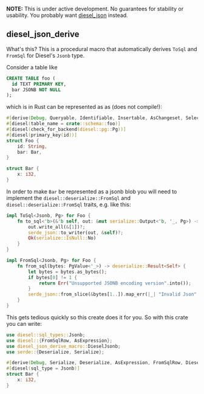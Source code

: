 __NOTE:__ This is under active development. No guarantees for stability or usability. You probably want [diesel_json](https://crates.io/crates/diesel_json) instead.

## diesel_json_derive

What's this? This is a procedural macro that automatically derives `ToSql` and `FromSql` for Diesel's `Jsonb` type.

Consider a table like

```sql
CREATE TABLE foo (
  id TEXT PRIMARY KEY,
  bar JSONB NOT NULL
);
```

which is in Rust can be represented as as (does not compile!):

```rust
#[derive(Debug, Queryable, Identifiable, Insertable, AsChangeset, Selectable)]
#[diesel(table_name = crate::schema::foo)]
#[diesel(check_for_backend(diesel::pg::Pg))]
#[diesel(primary_key(id))]
struct Foo {
    id: String,
    bar: Bar,
}

struct Bar {
    x: i32,
}
```

In order to make `Bar` be represented as a jsonb blob you will need to implement the `diesel::deserialize::FromSql` and `diesel::deserialize::FromSql` traits, e.g. like this:

```rust
impl ToSql<Jsonb, Pg> for Foo {
    fn to_sql<'b>(&'b self, out: &mut serialize::Output<'b, '_, Pg>) -> serialize::Result {
        out.write_all(&[1])?;
        serde_json::to_writer(out, &self)?;
        Ok(serialize::IsNull::No)
    }
}

impl FromSql<Jsonb, Pg> for Foo {
    fn from_sql(bytes: PgValue<'_>) -> deserialize::Result<Self> {
        let bytes = bytes.as_bytes();
        if bytes[0] != 1 {
            return Err("Unsupported JSONB encoding version".into());
        }
        serde_json::from_slice(&bytes[1..]).map_err(|_| "Invalid Json".into())
    }
}

```

This gets tedious quickly so this create does it for you. So with this crate you can write:

```rust
use diesel::sql_types::Jsonb;
use diesel::{FromSqlRow, AsExpression};
use diesel_json_derive_macro::DieselJsonb;
use serde::{Deserialize, Serialize};

#[derive(Debug, Serialize, Deserialize, AsExpression, FromSqlRow, DieselJsonb)]
#[diesel(sql_type = Jsonb)]
struct Bar {
    x: i32,
}
```
